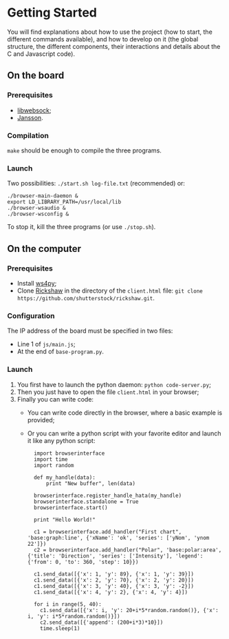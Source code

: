 # Getting Started

You will find explanations about how to use the project (how to start, the different commands available), and how to develop on it (the global structure, the different components, their interactions and details about the C and Javascript code).

## On the board

### Prerequisites

* [libwebsock](https://github.com/payden/libwebsock);
* [Jansson](http://www.digip.org/jansson/).

### Compilation

`make` should be enough to compile the three programs.

### Launch

Two possibilities: `./start.sh log-file.txt` (recommended) or:

    ./browser-main-daemon &
    export LD_LIBRARY_PATH=/usr/local/lib
    ./browser-wsaudio &
    ./browser-wsconfig &

To stop it, kill the three programs (or use `./stop.sh`).

## On the computer

### Prerequisites

* Install [ws4py](https://ws4py.readthedocs.io/en/latest/);
* Clone [Rickshaw](https://github.com/shutterstock/rickshaw) in the directory of the `client.html` file: `git clone https://github.com/shutterstock/rickshaw.git`.


### Configuration

The IP address of the board must be specified in two files:

* Line 1 of `js/main.js`;
* At the end of `base-program.py`.

### Launch

1. You first have to launch the python daemon: `python code-server.py`;
2. Then you just have to open the file `client.html` in your browser;
3. Finally you can write code:
    - You can write code directly in the browser, where a basic example is provided;
    - Or you can write a python script with your favorite editor and launch it like any python script:

            import browserinterface
            import time
            import random

            def my_handle(data):
                print "New buffer", len(data)

            browserinterface.register_handle_hata(my_handle)
            browserinterface.standalone = True
            browserinterface.start()

            print "Hello World!"

            c1 = browserinterface.add_handler("First chart", 'base:graph:line', {'xName': 'ok', 'series': ['yNom', 'ynom 22']})
            c2 = browserinterface.add_handler("Polar", 'base:polar:area', {'title': 'Direction', 'series': ['Intensity'], 'legend': {'from': 0, 'to': 360, 'step': 10}})

            c1.send_data([{'x': 1, 'y': 89}, {'x': 1, 'y': 39}])
            c1.send_data([{'x': 2, 'y': 70}, {'x': 2, 'y': 20}])
            c1.send_data([{'x': 3, 'y': 40}, {'x': 3, 'y': -2}])
            c1.send_data([{'x': 4, 'y': 2}, {'x': 4, 'y': 4}])

            for i in range(5, 40):
              c1.send_data([{'x': i, 'y': 20+i*5*random.random()}, {'x': i, 'y': i*5*random.random()}])
              c2.send_data([{'append': (200+i*3)*10}])
              time.sleep(1)
